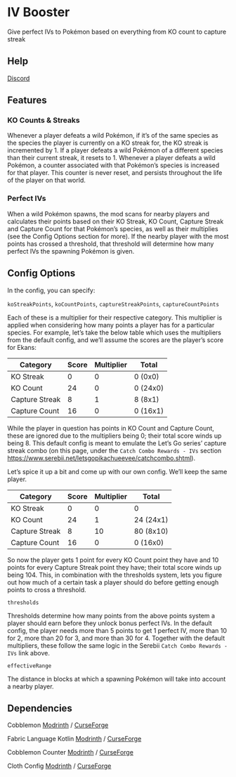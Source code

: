 # IV Booster

Give perfect IVs to Pokémon based on everything from KO count to capture streak

## Help

[Discord](https://discord.com/invite/WKAR27SdSv)

## Features

### KO Counts & Streaks

Whenever a player defeats a wild Pokémon, if it’s of the same species as the species the player is currently on a KO streak for, the KO streak is incremented by 1. If a player defeats a wild Pokémon of a different species than their current streak, it resets to 1. Whenever a player defeats a wild Pokémon, a counter associated with that Pokémon’s species is increased for that player. This counter is never reset, and persists throughout the life of the player on that world.

### Perfect IVs

When a wild Pokémon spawns, the mod scans for nearby players and calculates their points based on their KO Streak, KO Count, Capture Streak and Capture Count for that Pokémon’s species, as well as their multiplies (see the Config Options section for more). If the nearby player with the most points has crossed a threshold, that threshold will determine how many perfect IVs the spawning Pokémon is given.

## Config Options

In the config, you can specify:

`koStreakPoints`, `koCountPoints`, `captureStreakPoints`, `captureCountPoints`

Each of these is a multiplier for their respective category. This multiplier is applied when considering how many points a player has for a particular species. For example, let’s take the below table which uses the multipliers from the default config, and we’ll assume the scores are the player’s score for Ekans:

| Category | Score | Multiplier | Total |
| --- | --- | --- | --- |
| KO Streak | 0 | 0 | 0 (0x0) |
| KO Count | 24 | 0 | 0 (24x0) |
| Capture Streak | 8 | 1 | 8 (8x1) |
| Capture Count | 16 | 0 | 0 (16x1) |

While the player in question has points in KO Count and Capture Count, these are ignored due to the multipliers being 0; their total score winds up being 8. This default config is meant to emulate the Let’s Go series’ capture streak combo (on this page, under the `Catch Combo Rewards - IVs` section https://www.serebii.net/letsgopikachueevee/catchcombo.shtml).

Let’s spice it up a bit and come up with our own config. We’ll keep the same player.

| Category | Score | Multiplier | Total |
| --- | --- | --- | --- |
| KO Streak | 0 | 0 | 0 |
| KO Count | 24 | 1 | 24 (24x1) |
| Capture Streak | 8 | 10 | 80 (8x10) |
| Capture Count | 16 | 0 | 0 (16x0) |

So now the player gets 1 point for every KO Count point they have and 10 points for every Capture Streak point they have; their total score winds up being 104. This, in combination with the thresholds system, lets you figure out how much of a certain task a player should do before getting enough points to cross a threshold.

`thresholds`

Thresholds determine how many points from the above points system a player should earn before they unlock bonus perfect IVs. In the default config, the player needs more than 5 points to get 1 perfect IV, more than 10 for 2, more than 20 for 3, and more than 30 for 4. Together with the default multipliers, these follow the same logic in the Serebii `Catch Combo Rewards - IVs` link above.

`effectiveRange`

The distance in blocks at which a spawning Pokémon will take into account a nearby player.

## Dependencies

Cobblemon [Modrinth](https://modrinth.com/mod/cobblemon) / [CurseForge](https://www.curseforge.com/minecraft/mc-mods/cobblemon)

Fabric Language Kotlin [Modrinth](https://modrinth.com/mod/fabric-language-kotlin) / [CurseForge](https://www.curseforge.com/minecraft/mc-mods/fabric-language-kotlin)

Cobblemon Counter [Modrinth](https://modrinth.com/mod/cobblemon-counter) / [CurseForge](https://www.curseforge.com/minecraft/mc-mods/cobblemon-counter)

Cloth Config [Modrinth](https://modrinth.com/mod/cloth-config) / [CurseForge](https://www.curseforge.com/minecraft/mc-mods/cloth-config)
